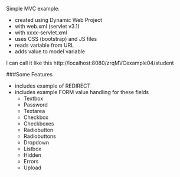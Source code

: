 Simple MVC example:

- created using Dynamic Web Project
- with web.xml (servlet v3.1)
- with xxxx-servlet.xml
- uses CSS (bootstrap) and JS files
- reads variable from URL
- adds value to model variable


I can call it like this
http://localhost:8080/zrqMVCexample04/student


###Some Features

- includes example of REDIRECT 
- includes example FORM value handling for these fields
   - Textbox
   - Password
   - Textarea
   - Checkbox
   - Checkboxes
   - Radiobutton
   - Radiobuttons
   - Dropdown
   - Listbox
   - Hidden
   - Errors
   - Upload